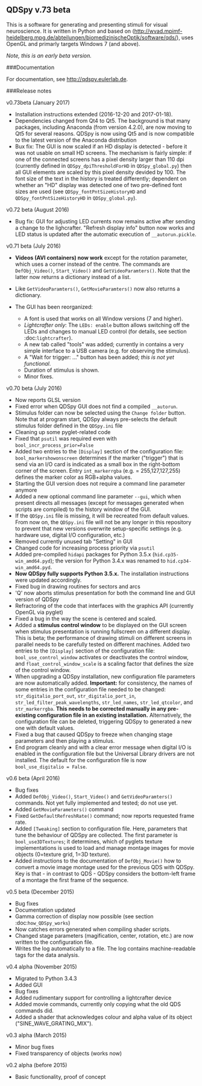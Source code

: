 ## QDSpy v.73 beta

This is a software for generating and presenting stimuli for visual neuroscience. It is written in Python and based on  (http://wvad.mpimf-heidelberg.mpg.de/abteilungen/biomedizinischeOptik/software/qds/), uses OpenGL and primarly targets Windows 7 (and above).

*Note, this is an early beta version.*

###Documentation

For documentation, see http://qdspy.eulerlab.de.

###Release notes

v0.73beta (January 2017)

* Installation instructions extended (2016-12-20 and 2017-01-18).
* Dependencies changed from Qt4 to Qt5. The background is that many packages, 
  including Anaconda (from version 4.2.0), are now moving to Qt5 for several 
  reasons. QDSpy is now using Qt5 and is now compatible to the latest version
  of the Anaconda distribution
* Bux fix: The GUI is now scaled if an HD display is detected - before it was
  not usable on small HD screens. The mechanism is fairly simple: if one of the
  connected screens has a pixel density larger than 110 dpi (currently defined
  in `QDSpy_dpiThresholdForHD` in ``QDSpy_global.py``) then all GUI elements are
  scaled by this pixel density devided by 100. The font size of the text in the
  history is treated differently; dependent on whether an "HD" display was 
  detected one of two pre-defined font sizes are used 
  (see `QDSpy_fontPntSizeHistoryHD` and `QDSpy_fontPntSizeHistoryHD` in 
  ``QDSpy_global.py``).
           

v0.72 beta (August 2016) 

* Bug fix: GUI for adjusting LED currents now remains active after sending a 
  change to the lighcrafter. "Refresh display info" button now works and LED
  status is updated after the automatic execution of ``__autorun.pickle``.


v0.71 beta (July 2016) 

* **Videos (AVI containers) now work** except for the rotation parameter, which uses
  a corner instead of the centre. The commands are `DefObj_Video()`, `Start_Video()` 
  and `GetVideoParamters()`. Note that the latter now returns a dictionary instead
  of a list.
* Like `GetVideoParamters()`, `GetMovieParamters()` now also returns a dictionary.
* The GUI has been reorganized:

  * A font is used that works on all Window versions (7 and higher).
  * *Lightcrafter only*: The `LEDs: enable` button allows switching off the LEDs
    and changes to manual LED control (for details, see section :doc:`lightcrafter`).
  * A new tab called "tools" was added; currently in contains a very simple 
    interface to a USB camera (e.g. for observing the stimulus).
  * A "Wait for trigger: ..." button has been added; *this is not yet functional*.
  * Duration of stimulus is shown.
  * Minor fixes.


v0.70 beta (July 2016) 

* Now reports GLSL version
* Fixed error when QDSpy GUI does not find a compiled `__autorun`.
* Stimulus folder can now be selected using the  `Change folder` button. Note
  that at program start, QDSpy always pre-selects the default stimulus folder
  defined in the `QDSpy.ini` file
* Cleaning up some pyglet-related code
* Fixed that `psutil` was required even with `bool_incr_process_prior=False`
* Added two entries to the `[Display]` section of the configuration file: 
  `bool_markershowonscreen` determines if the marker ("trigger") that is send
  via an I/O card is indicated as a small box in the right-bottom corner of
  the screen. Entry `int_markerrgba` (e.g. = 255,127,127,255) defines the 
  marker color as RGB+alpha values.
* Starting the GUI version does not require a command line parameter anymore
* Added a new optional command line parameter ``--gui``, which when present
  directs all messages (except for messages generated when scripts are 
  compiled) to the history window of the GUI. 
* If the `QDSpy.ini` file is missing, it will be recreated from default values.
  From now on, the `QDSpy.ini` file will not be any longer in this repository to 
  prevent that new versions overwrite setup-specific settings (e.g. hardware 
  use, digital I/O configuration, etc.)
* Removed currently unused tab "Setting" in GUI
* Changed code for increasing process priority via `psutil` 
* Added pre-compiled ``hidapi`` packages for Python 3.5.x (``hid.cp35-win_amd64.pyd``); 
  the version for Python 3.4.x was renamed to ``hid.cp34-win_amd64.pyd``. 
* **Now QDSpy fully supports Python 3.5.x.** The installation instructions were 
  updated accordingly.
* Fixed bug in drawing routines for sectors and arcs
* 'Q' now aborts stimulus presentation for both the command line and GUI 
  version of QDSpy
* Refractoring of the code that interfaces with the graphics API (currently
  OpenGL via pyglet)
* Fixed a bug in the way the scene is centered and scaled.
* Added a **stimulus control window** to be displayed on the GUI screen when 
  stimulus presentation is running fullscreen on a different display. This is beta;
  the performance of drawing stimuli on different screens in parallel needs to
  be carefully tested on different machines.
  Added two entries to the `[Display]` section of the configuration file: 
  `bool_use_control_window` activates or deactivates the control window, and 
  `float_control_window_scale` is a scaling factor that defines the size of the
  control window.
* When upgrading a QDSpy installation, new configuration file parameters are now
  automatically added. 
  **Important:** for consistency, the names of some entries in the configuration 
  file needed to be changed: `str_digitalio_port_out`, `str_digitalio_port_in`,
  `str_led_filter_peak_wavelengths`, `str_led_names`, `str_led_qtcolor`, and 
  `str_markerrgba`. **This needs to be corrected manually in any pre-existing
  configuration file in an existing installation.** Alternatively, the configuration
  file can be deleted, triggering QDSpy to generated a new one with default values.  
* Fixed a bug that caused QDSpy to freeze when changing stage parameters and
  then playing a stimulus.  
* End program cleanly and with a clear error message when digital I/O is enabled
  in the configuration file but the Universal Library drivers are not installed. 
  The default for the configuration file is now `bool_use_digitalio = False`.


v0.6 beta (April 2016) 

* Bug fixes
* Added `DefObj_Video()`, `Start_Video()` and `GetVideoParamters()` commands. 
  Not yet fully implemented and tested; do not use yet.
* Added `GetMovieParameters()` command
* Fixed `GetDefaultRefreshRate()` command; now reports requested frame rate.
* Added `[Tweaking]` section to configuration file. Here, parameters that tune
  the behaviour of QDSpy are collected. The first parameter is `bool_use3DTextures`;
  it determines, which of pyglets texture implementations is used to load and
  manage montage images for movie objects (0=texture grid, 1=3D texture).
* Added instructions to the documentation of `DefObj_Movie()` how to convert
  a movie image montage used for the previous QDS with QDSpy. Key is that - in 
  contrast to QDS - QDSpy considers the bottom-left frame of a montage the first
  frame of the sequence.


v0.5 beta (December 2015) 

* Bug fixes
* Documentation updated
* Gamma correction of display now possible (see section 
  :doc:`how_QDSpy_works`)
* Now catches errors generated when compiling shader scripts.
* Changed stage parameters (magification, center, rotation, etc.) are now 
  written to the configuration file.
* Writes the log automatically to a file. The log contains machine-readable 
  tags for the data analysis.


v0.4 alpha (November 2015) 

* Migrated to Python 3.4.3
* Added GUI
* Bug fixes
* Added rudimentary support for controlling a lightcrafter device 
* Added movie commands, currently only copying what the old QDS commands did.
* Added a shader that acknowledges colour and alpha value of its object 
  ("SINE_WAVE_GRATING_MIX").


v0.3 alpha (March 2015) 

* Minor bug fixes
* Fixed transparency of objects (works now)

v0.2 alpha (before 2015)

* Basic functionality, proof of concept


